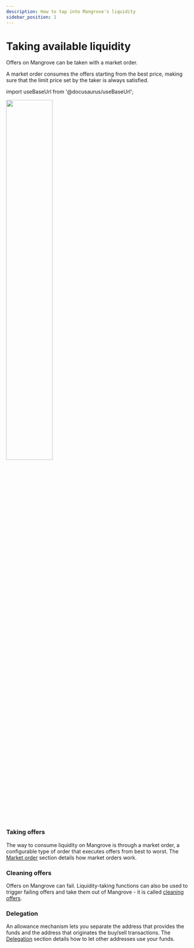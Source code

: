 ```yaml
---
description: How to tap into Mangrove's liquidity
sidebar_position: 1
---
```


# Taking available liquidity

Offers on Mangrove can be taken with a market order.

A market order consumes the offers starting from the best price, making sure that the limit price set by the taker is always satisfied.

import useBaseUrl from '@docusaurus/useBaseUrl';

<div class="text--center">
<img src={useBaseUrl('/img/assets/takerOrder1.png')} width="50%"/>
</div>


### Taking offers

The way to consume liquidity on Mangrove is through a market order, a configurable type of order that executes offers from best to worst. The [Market order](../technical-references/market-order/README.md) section details how market orders work.

### Cleaning offers

Offers on Mangrove can fail. Liquidity-taking functions can also be used to trigger failing offers and take them out of Mangrove - it is called [cleaning offers](../technical-references/offer-cleaning.md).

### Delegation

An allowance mechanism lets you separate the address that provides the funds and the address that originates the buy/sell transactions. The [Delegation](../technical-references/market-order/delegate-takers.md) section details how to let other addresses use your funds.
